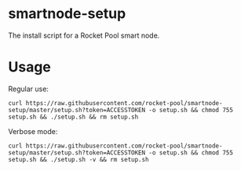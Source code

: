 # smartnode-setup
The install script for a Rocket Pool smart node.

# Usage

Regular use:

`curl https://raw.githubusercontent.com/rocket-pool/smartnode-setup/master/setup.sh?token=ACCESSTOKEN -o setup.sh && chmod 755 setup.sh && ./setup.sh && rm setup.sh`

Verbose mode:

`curl https://raw.githubusercontent.com/rocket-pool/smartnode-setup/master/setup.sh?token=ACCESSTOKEN -o setup.sh && chmod 755 setup.sh && ./setup.sh -v && rm setup.sh`
